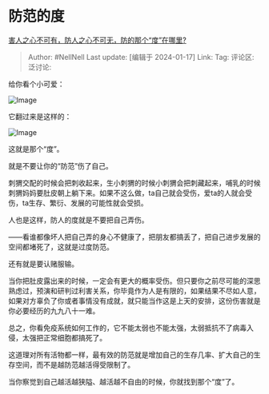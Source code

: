 # 防范的度

[害人之心不可有，防人之心不可无，防的那个“度”在哪里?](https://www.zhihu.com/question/639885706/answer/3365424660)

> Author: #NellNell
> Last update: [编辑于 2024-01-17]
> Link:
> Tag:
> 评论区:
> 泛讨论:

给你看个小可爱：

![Image](https://picx.zhimg.com/50/v2-9d401c647e75808ce1cc5c71fc7094af_720w.jpg?source=2c26e567)

它翻过来是这样的：

![Image](https://pic1.zhimg.com/50/v2-4213f70c821e6e31da6db75c7d0e6535_720w.jpg?source=2c26e567)

这就是那个“度”。

就是不要让你的“防范”伤了自己。

刺猬交配的时候会把刺收起来，生小刺猬的时候小刺猬会把刺藏起来，哺乳的时候刺猬妈妈要肚皮朝上躺下来。如果不这么做，ta自己就会受伤，爱ta的人就会受伤，ta生存、繁衍、发展的可能性就会受损。

人也是这样，防人的度就是不要把自己弄伤。

——看谁都像坏人把自己弄的身心不健康了，把朋友都搞丢了，把自己进步发展的空间都堵死了，这就是过度防范。

还有就是要认赌服输。

当你把肚皮露出来的时候，一定会有更大的概率受伤。但只要你之前尽可能的深思熟虑过，预演和研判过利害关系，你毕竟作为人是有限的，如果结果不尽如人意，如果对方辜负了你或者事情没有成就，就只能当作这是上天的安排，这份伤害就是你必要经历的九九八十一难。

总之，你看免疫系统如何工作的，它不能太弱也不能太强，太弱抵抗不了病毒入侵，太强把正常细胞都搞死了。

这道理对所有活物都一样，最有效的防范就是增加自己的生存几率、扩大自己的生存空间，而不是越防范越活得受限制了。

当你察觉到自己越活越狭隘、越活越不自由的时候，你就找到那个“度”了。
